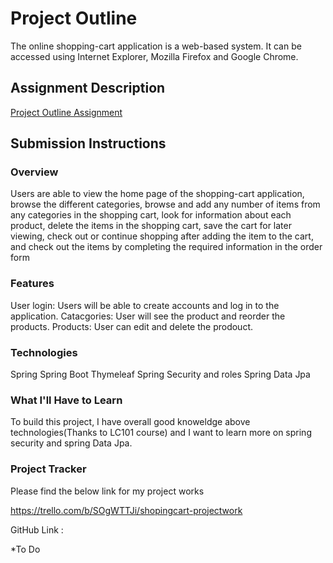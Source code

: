 # Project Outline
The online shopping-cart application is a web-based system. It can be accessed using
Internet Explorer, Mozilla Firefox and Google Chrome.


## Assignment Description
[Project Outline Assignment](https://education.launchcode.org/liftoff/modules/assignments/project-outline)

## Submission Instructions

### Overview
Users are able to view the home page of the shopping-cart application,
browse the different categories, browse and add any number of items from any categories in the shopping cart, look for information about each product, delete the items in the shopping cart, save the cart for later viewing, check out or continue shopping after adding the item to the cart, and check out the items by completing the required information in the order form

### Features
User login: Users will be able to create accounts and log in to the application.
Catacgories: User will see the product and reorder the products.
Products:  User can edit and delete the prodouct.

### Technologies
Spring
Spring Boot
Thymeleaf
Spring Security and roles
Spring Data Jpa

### What I'll Have to Learn
To build this project, I have overall good knoweldge above technologies(Thanks to LC101 course) and  I want to learn more on spring security and spring Data Jpa.


### Project Tracker
Please find the below link for my project works

https://trello.com/b/SOgWTTJi/shopingcart-projectwork


GitHub Link : 

*To Do